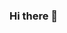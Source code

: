 ### Hi there 👋

<!--
**HertzTools/HertzTools** is a ✨ _special_ ✨ repository because its `README.md` (this file) appears on your GitHub profile.

-  I’m currently working on Nukers,Massdms,Unfrienders,AccountNukers
-  I’m currently learning Python,Js

- States & Top Langs Ive Used -

### GitHub Stats
![HertzTool's stats](https://github-readme-stats.vercel.app/api?username=HertzTools&count_private=true&show_icons=true&theme=radical)

### GitHub Languages
![Top Langs](https://github-readme-stats.vercel.app/api/top-langs/?username=HertzTools&show_icons=true&theme=radical)
